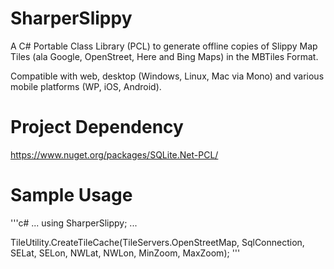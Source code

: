 # SharperSlippy

A C# Portable Class Library (PCL) to generate offline copies of Slippy Map Tiles (ala Google, OpenStreet, Here and Bing Maps) in the MBTiles Format. 

Compatible with web, desktop (Windows, Linux, Mac via Mono) and various mobile platforms (WP, iOS, Android).


# Project Dependency

https://www.nuget.org/packages/SQLite.Net-PCL/


# Sample Usage

'''c#
...
using SharperSlippy;
...

TileUtility.CreateTileCache(TileServers.OpenStreetMap, SqlConnection, 
                            SELat, SELon, NWLat, NWLon, 
                            MinZoom, MaxZoom);
'''
